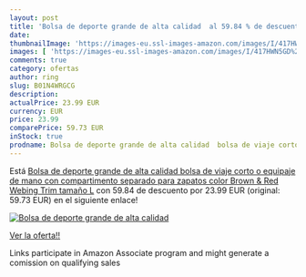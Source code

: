 ```yaml
---
layout: post
title: 'Bolsa de deporte grande de alta calidad  al 59.84 % de descuento'
date: 
thumbnailImage: 'https://images-eu.ssl-images-amazon.com/images/I/417HWN5GD%2BL._SL200_.jpg'
images: [ 'https://images-eu.ssl-images-amazon.com/images/I/417HWN5GD%2BL._SL200_.jpg' ]
comments: true
category: ofertas
author: ring
slug: B01N4WRGCG
description:
actualPrice: 23.99 EUR
currency: EUR
price: 23.99
comparePrice: 59.73 EUR
inStock: true
prodname: Bolsa de deporte grande de alta calidad  bolsa de viaje corto o equipaje de mano  con compartimento separado para zapatos  color Brown & Red Webing Trim  tamaño L
---
```


Está [Bolsa de deporte grande de alta calidad  bolsa de viaje corto o equipaje de mano  con compartimento separado para zapatos  color Brown & Red Webing Trim  tamaño L](https://www.amazon.es/dp/B01N4WRGCG/?tag=tolees-21) con 59.84 de descuento por 23.99 EUR (original: 59.73 EUR) en el siguiente enlace!

[![Bolsa de deporte grande de alta calidad ](https://images-eu.ssl-images-amazon.com/images/I/417HWN5GD%2BL._SL200_.jpg)](https://www.amazon.es/dp/B01N4WRGCG/?tag=tolees-21)

[Ver la oferta!!](https://www.amazon.es/dp/B01N4WRGCG/?tag=tolees-21)

Links participate in Amazon Associate program and might generate a comission on qualifying sales


